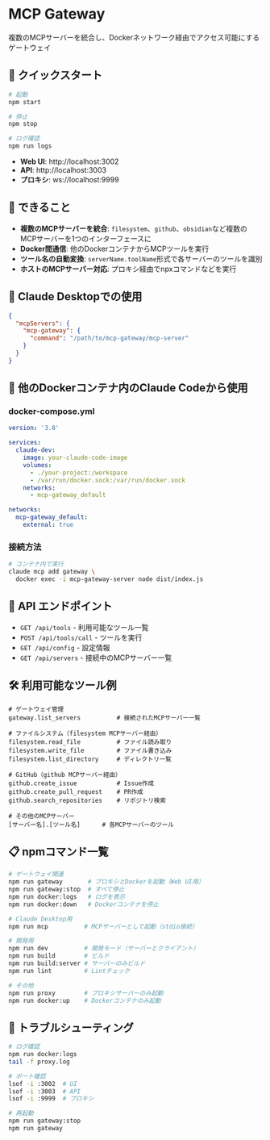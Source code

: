 # MCP Gateway

複数のMCPサーバーを統合し、Dockerネットワーク経由でアクセス可能にするゲートウェイ

## 🚀 クイックスタート

```bash
# 起動
npm start

# 停止
npm stop

# ログ確認
npm run logs
```

- **Web UI**: http://localhost:3002
- **API**: http://localhost:3003
- **プロキシ**: ws://localhost:9999

## 🎯 できること

- **複数のMCPサーバーを統合**: `filesystem`、`github`、`obsidian`など複数のMCPサーバーを1つのインターフェースに
- **Docker間通信**: 他のDockerコンテナからMCPツールを実行
- **ツール名の自動変換**: `serverName.toolName`形式で各サーバーのツールを識別
- **ホストのMCPサーバー対応**: プロキシ経由でnpxコマンドなどを実行

## 🤖 Claude Desktopでの使用

```json
{
  "mcpServers": {
    "mcp-gateway": {
      "command": "/path/to/mcp-gateway/mcp-server"
    }
  }
}
```

## 🐳 他のDockerコンテナ内のClaude Codeから使用

### docker-compose.yml

```yaml
version: '3.8'

services:
  claude-dev:
    image: your-claude-code-image
    volumes:
      - ./your-project:/workspace
      - /var/run/docker.sock:/var/run/docker.sock
    networks:
      - mcp-gateway_default

networks:
  mcp-gateway_default:
    external: true
```

### 接続方法

```bash
# コンテナ内で実行
claude mcp add gateway \
  docker exec -i mcp-gateway-server node dist/index.js
```

## 📡 API エンドポイント

- `GET /api/tools` - 利用可能なツール一覧
- `POST /api/tools/call` - ツールを実行
- `GET /api/config` - 設定情報
- `GET /api/servers` - 接続中のMCPサーバー一覧

## 🛠️ 利用可能なツール例

```
# ゲートウェイ管理
gateway.list_servers          # 接続されたMCPサーバー一覧

# ファイルシステム（filesystem MCPサーバー経由）
filesystem.read_file          # ファイル読み取り
filesystem.write_file         # ファイル書き込み
filesystem.list_directory     # ディレクトリ一覧

# GitHub（github MCPサーバー経由）
github.create_issue           # Issue作成
github.create_pull_request    # PR作成
github.search_repositories    # リポジトリ検索

# その他のMCPサーバー
[サーバー名].[ツール名]      # 各MCPサーバーのツール
```

## 📋 npmコマンド一覧

```bash
# ゲートウェイ関連
npm run gateway       # プロキシとDockerを起動（Web UI用）
npm run gateway:stop  # すべて停止
npm run docker:logs   # ログを表示
npm run docker:down   # Dockerコンテナを停止

# Claude Desktop用
npm run mcp          # MCPサーバーとして起動（stdio接続）

# 開発用
npm run dev          # 開発モード（サーバーとクライアント）
npm run build        # ビルド
npm run build:server # サーバーのみビルド
npm run lint         # Lintチェック

# その他
npm run proxy        # プロキシサーバーのみ起動
npm run docker:up    # Dockerコンテナのみ起動
```

## 🔧 トラブルシューティング

```bash
# ログ確認
npm run docker:logs
tail -f proxy.log

# ポート確認
lsof -i :3002  # UI
lsof -i :3003  # API
lsof -i :9999  # プロキシ

# 再起動
npm run gateway:stop
npm run gateway
```

